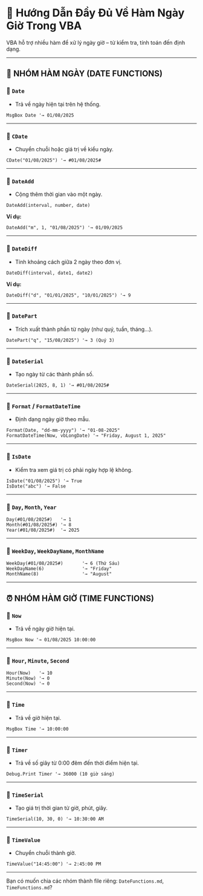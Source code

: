 
# 📅 Hướng Dẫn Đầy Đủ Về Hàm Ngày Giờ Trong VBA

VBA hỗ trợ nhiều hàm để xử lý ngày giờ – từ kiểm tra, tính toán đến định dạng.

---

## 📆 NHÓM HÀM NGÀY (DATE FUNCTIONS)

### 🔹 `Date`

- Trả về ngày hiện tại trên hệ thống.

```vba
MsgBox Date '→ 01/08/2025
```

---

### 🔹 `CDate`

- Chuyển chuỗi hoặc giá trị về kiểu ngày.

```vba
CDate("01/08/2025") '→ #01/08/2025#
```

---

### 🔹 `DateAdd`

- Cộng thêm thời gian vào một ngày.

```vba
DateAdd(interval, number, date)
```

**Ví dụ:**

```vba
DateAdd("m", 1, "01/08/2025") '→ 01/09/2025
```

---

### 🔹 `DateDiff`

- Tính khoảng cách giữa 2 ngày theo đơn vị.

```vba
DateDiff(interval, date1, date2)
```

**Ví dụ:**

```vba
DateDiff("d", "01/01/2025", "10/01/2025") '→ 9
```

---

### 🔹 `DatePart`

- Trích xuất thành phần từ ngày (như quý, tuần, tháng...).

```vba
DatePart("q", "15/08/2025") '→ 3 (Quý 3)
```

---

### 🔹 `DateSerial`

- Tạo ngày từ các thành phần số.

```vba
DateSerial(2025, 8, 1) '→ #01/08/2025#
```

---

### 🔹 `Format` / `FormatDateTime`

- Định dạng ngày giờ theo mẫu.

```vba
Format(Date, "dd-mm-yyyy") '→ "01-08-2025"
FormatDateTime(Now, vbLongDate) '→ "Friday, August 1, 2025"
```

---

### 🔹 `IsDate`

- Kiểm tra xem giá trị có phải ngày hợp lệ không.

```vba
IsDate("01/08/2025") '→ True
IsDate("abc") '→ False
```

---

### 🔹 `Day`, `Month`, `Year`

```vba
Day(#01/08/2025#)   '→ 1
Month(#01/08/2025#) '→ 8
Year(#01/08/2025#)  '→ 2025
```

---

### 🔹 `WeekDay`, `WeekDayName`, `MonthName`

```vba
WeekDay(#01/08/2025#)       '→ 6 (Thứ Sáu)
WeekDayName(6)              '→ "Friday"
MonthName(8)                '→ "August"
```

---

## ⏰ NHÓM HÀM GIỜ (TIME FUNCTIONS)

### 🔹 `Now`

- Trả về ngày giờ hiện tại.

```vba
MsgBox Now '→ 01/08/2025 10:00:00
```

---

### 🔹 `Hour`, `Minute`, `Second`

```vba
Hour(Now)   '→ 10
Minute(Now) '→ 0
Second(Now) '→ 0
```

---

### 🔹 `Time`

- Trả về giờ hiện tại.

```vba
MsgBox Time '→ 10:00:00
```

---

### 🔹 `Timer`

- Trả về số giây từ 0:00 đêm đến thời điểm hiện tại.

```vba
Debug.Print Timer '→ 36000 (10 giờ sáng)
```

---

### 🔹 `TimeSerial`

- Tạo giá trị thời gian từ giờ, phút, giây.

```vba
TimeSerial(10, 30, 0) '→ 10:30:00 AM
```

---

### 🔹 `TimeValue`

- Chuyển chuỗi thành giờ.

```vba
TimeValue("14:45:00") '→ 2:45:00 PM
```

---

Bạn có muốn chia các nhóm thành file riêng: `DateFunctions.md`, `TimeFunctions.md`?
